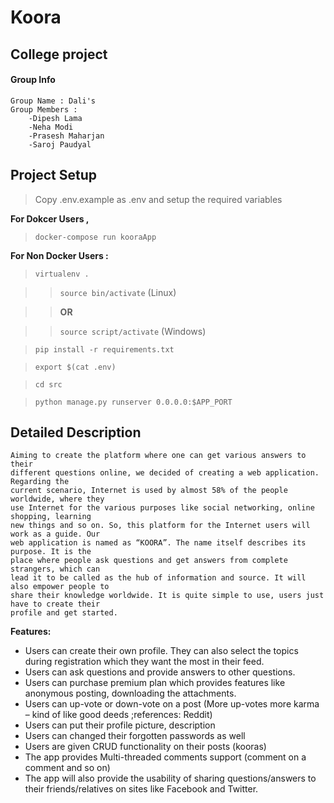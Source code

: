 # Koora

## College project

#### Group Info
    Group Name : Dali's
    Group Members : 
        -Dipesh Lama
        -Neha Modi
        -Prasesh Maharjan
        -Saroj Paudyal


## Project Setup

>Copy .env.example as .env and setup the required variables

**For Dokcer Users ,**

>`docker-compose run kooraApp`

**For Non Docker Users :**

>`virtualenv .`

>>`source bin/activate` (Linux)

>>**OR**
 
>>`source script/activate` (Windows)
 
>`pip install -r requirements.txt`

>`export $(cat .env)`

>`cd src`

>`python manage.py runserver 0.0.0.0:$APP_PORT`



## Detailed Description

    Aiming to create the platform where one can get various answers to their
    different questions online, we decided of creating a web application. Regarding the
    current scenario, Internet is used by almost 58% of the people worldwide, where they
    use Internet for the various purposes like social networking, online shopping, learning
    new things and so on. So, this platform for the Internet users will work as a guide. Our
    web application is named as “KOORA”. The name itself describes its purpose. It is the
    place where people ask questions and get answers from complete strangers, which can
    lead it to be called as the hub of information and source. It will also empower people to
    share their knowledge worldwide. It is quite simple to use, users just have to create their
    profile and get started.


**Features:**

- Users can create their own profile. They can also select the topics during
registration which they want the most in their feed.
- Users can ask questions and provide answers to other questions.
- Users can purchase premium plan which provides features like anonymous
posting, downloading the attachments.
- Users can up-vote or down-vote on a post (More up-votes more karma – kind of
like good deeds ;references: Reddit)
- Users can put their profile picture, description
- Users can changed their forgotten passwords as well
- Users are given CRUD functionality on their posts (kooras)
- The app provides Multi-threaded comments support (comment on a comment
and so on)
- The app will also provide the usability of sharing questions/answers to their
friends/relatives on sites like Facebook and Twitter.

